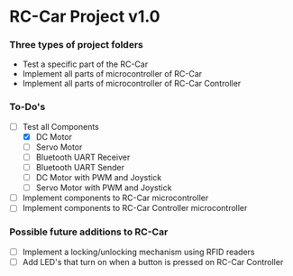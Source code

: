 # RC-Car Project v1.0
### Three types of project folders

- Test a specific part of the RC-Car
- Implement all parts of microcontroller of RC-Car
- Implement all parts of microcontroller of RC-Car Controller

### To-Do's

- [ ] Test all Components
	- [x] DC Motor
	- [ ] Servo Motor
	- [ ] Bluetooth UART Receiver
	- [ ] Bluetooth UART Sender
	- [ ] DC Motor with PWM and Joystick
	- [ ] Servo Motor with PWM and Joystick
- [ ] Implement components to RC-Car microcontroller
- [ ] Implement components to RC-Car Controller microcontroller

### Possible future additions to RC-Car

- [ ] Implement a locking/unlocking mechanism using RFID readers
- [ ] Add LED's that turn on when a button is pressed on RC-Car Controller